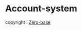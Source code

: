 # Account-system

copyright : [Zero-base](https://zero-base.co.kr/?gclid=CjwKCAjwj42UBhAAEiwACIhADg2wq7GQuqJUTO9GPfrQw7q1ERJm1Bs-1U3A4Ov7lykHWzwp6XHW-BoCiLMQAvD_BwE)
